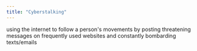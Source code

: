 ```yaml
---
title: "Cyberstalking"
---
```

using the internet to follow a person's movements by posting threatening messages on frequently used websites and constantly bombarding texts/emails


